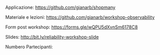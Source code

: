 Applicazione: https://github.com/gianarb/shopmany

Materiale e lezioni: https://github.com/gianarb/workshop-observability

Form post workshop: https://forms.gle/wQPU5dXvnSm6178C8

Slides: http://bit.ly/reliability-workshop-slide

Numbero Partecipanti:
